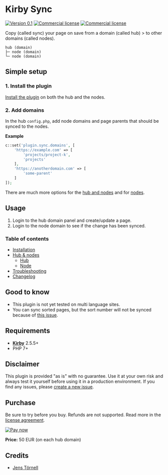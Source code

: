 # Kirby Sync

[![Version 0.1](https://img.shields.io/badge/version-0.1-blue.svg)](https://github.com/jenstornell/kirby-sync/blob/master/docs/changelog.md) [![Commercial license](https://img.shields.io/badge/license-commercial-red.svg)](https://github.com/jenstornell/kirby-sync/blob/master/docs/license.md) [![Commercial license](https://img.shields.io/badge/price-€50-yellow.svg)](https://github.com/jenstornell/kirby-sync/blob/master/docs/license.md)

Copy (called sync) your page on save from a domain (called hub) > to other domains (called nodes).

```text
hub (domain)
├─ node (domain)
└─ node (domain)
```

## Simple setup

### 1. Install the plugin

[Install the plugin](docs/installation.md) on both the hub and the nodes.

### 2. Add domains

In the hub `config.php`, add node domains and page parents that should be synced to the nodes.

**Example**

```php
c::set('plugin.sync.domains', [
    'https://example.com' => [
        'projects/project-k',
        'projects'
    ],
    'https://anotherdomain.com' => [
        'some-parent'
    ]
]);
```

There are much more options for the [hub and nodes](docs/hub-nodes.md) and for [nodes](docs/node.md).

## Usage

1. Login to the hub domain panel and create/update a page.
1. Login to the node domain to see if the change has been synced.

### Table of contents

- [Installation](docs/installation.md)
- [Hub & nodes](docs/hub-nodes.md)
  - [Hub](docs/hub.md)
  - [Node](docs/node.md)
- [Troubleshooting](docs/troubleshooting.md)
- [Changelog](docs/changelog.md)

## Good to know

- This plugin is not yet tested on multi language sites.
- You can sync sorted pages, but the sort number will not be synced because of [this issue](https://github.com/getkirby/panel/issues/827).

## Requirements

- [**Kirby**](https://getkirby.com/) 2.5.5+
- PHP 7+

## Disclaimer

This plugin is provided "as is" with no guarantee. Use it at your own risk and always test it yourself before using it in a production environment. If you find any issues, please [create a new issue](https://github.com/username/plugin-name/issues/new).

## Purchase

Be sure to try before you buy. Refunds are not supported. Read more in the [license agreement](docs/license.md).

[![Pay now](https://www.paypalobjects.com/en_US/SE/i/btn/btn_paynowCC_LG.gif)](https://www.paypal.com/cgi-bin/webscr?cmd=_s-xclick&hosted_button_id=TB7ASKYRXLJD2)

**Price:** 50 EUR (on each hub domain)

## Credits

- [Jens Törnell](https://github.com/jenstornell)